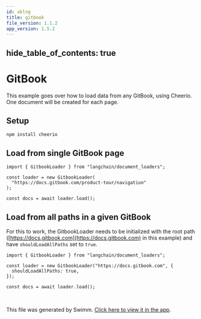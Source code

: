 ```yaml
---
id: xblng
title: gitbook
file_version: 1.1.2
app_version: 1.5.2
---
```


## hide\_table\_of\_contents: true

# GitBook

This example goes over how to load data from any GitBook, using Cheerio. One document will be created for each page.

## Setup

```
npm install cheerio
```

## Load from single GitBook page

```
import { GitbookLoader } from "langchain/document_loaders";

const loader = new GitbookLoader(
  "https://docs.gitbook.com/product-tour/navigation"
);

const docs = await loader.load();
```

## Load from all paths in a given GitBook

For this to work, the GitbookLoader needs to be initialized with the root path ([https://docs.gitbook.com](https://docs.gitbook.com) in this example) and have `shouldLoadAllPaths` set to `true`.

```
import { GitbookLoader } from "langchain/document_loaders";

const loader = new GitbookLoader("https://docs.gitbook.com", {
  shouldLoadAllPaths: true,
});

const docs = await loader.load();
```

<br/>

This file was generated by Swimm. [Click here to view it in the app](/repos/Z2l0aHViJTNBJTNBbGFuZ2NoYWluanMlM0ElM0FtbWl6dXRhbmk=/docs/xblng).
